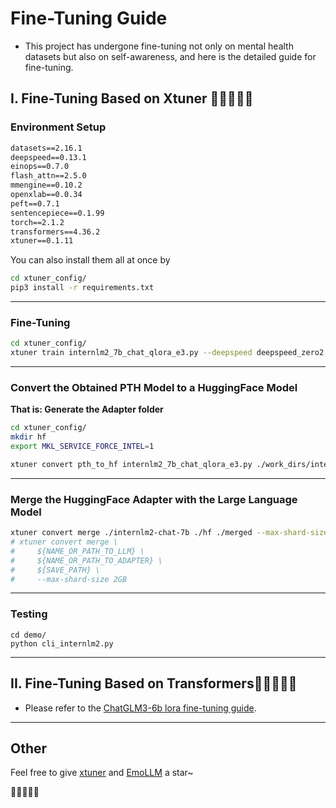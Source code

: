 # Fine-Tuning Guide

- This project has undergone fine-tuning not only on mental health datasets but also on self-awareness, and here is the detailed guide for fine-tuning.

## I. Fine-Tuning Based on Xtuner 🎉🎉🎉🎉🎉

### Environment Setup

```markdown
datasets==2.16.1
deepspeed==0.13.1
einops==0.7.0
flash_attn==2.5.0
mmengine==0.10.2
openxlab==0.0.34
peft==0.7.1
sentencepiece==0.1.99
torch==2.1.2
transformers==4.36.2
xtuner==0.1.11
```

You can also install them all at once by

```bash
cd xtuner_config/
pip3 install -r requirements.txt
```

---

### Fine-Tuning

```bash
cd xtuner_config/
xtuner train internlm2_7b_chat_qlora_e3.py --deepspeed deepspeed_zero2
```

---

### Convert the Obtained PTH Model to a HuggingFace Model

**That is: Generate the Adapter folder**

```bash
cd xtuner_config/
mkdir hf
export MKL_SERVICE_FORCE_INTEL=1

xtuner convert pth_to_hf internlm2_7b_chat_qlora_e3.py ./work_dirs/internlm_chat_7b_qlora_oasst1_e3_copy/epoch_3.pth ./hf
```

---

### Merge the HuggingFace Adapter with the Large Language Model

```bash
xtuner convert merge ./internlm2-chat-7b ./hf ./merged --max-shard-size 2GB
# xtuner convert merge \
#     ${NAME_OR_PATH_TO_LLM} \
#     ${NAME_OR_PATH_TO_ADAPTER} \
#     ${SAVE_PATH} \
#     --max-shard-size 2GB
```

---

### Testing

```
cd demo/
python cli_internlm2.py
```

---

## II. Fine-Tuning Based on Transformers🎉🎉🎉🎉🎉

- Please refer to the [ChatGLM3-6b lora fine-tuning guide](ChatGLM3-6b-ft.md).

---

## Other

Feel free to give [xtuner](https://github.com/InternLM/xtuner) and [EmoLLM](https://github.com/aJupyter/EmoLLM) a star~

🎉🎉🎉🎉🎉
